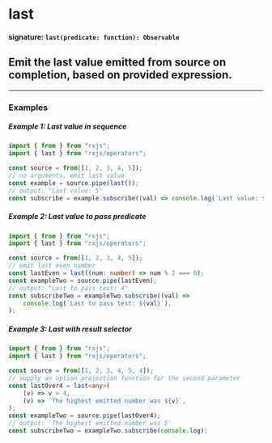 # last

#### signature: `last(predicate: function): Observable`

## Emit the last value emitted from source on completion, based on provided expression.

---

### Examples

##### Example 1: Last value in sequence

```ts
import { from } from "rxjs";
import { last } from "rxjs/operators";

const source = from([1, 2, 3, 4, 5]);
// no arguments, emit last value
const example = source.pipe(last());
// output: "Last value: 5"
const subscribe = example.subscribe((val) => console.log(`Last value: ${val}`));
```

##### Example 2: Last value to pass predicate

```ts
import { from } from "rxjs";
import { last } from "rxjs/operators";

const source = from([1, 2, 3, 4, 5]);
// emit last even number
const lastEven = last((num: number) => num % 2 === 0);
const exampleTwo = source.pipe(lastEven);
// output: "Last to pass test: 4"
const subscribeTwo = exampleTwo.subscribe((val) =>
    console.log(`Last to pass test: ${val}`),
);
```

##### Example 3: Last with result selector

```ts
import { from } from "rxjs";
import { last } from "rxjs/operators";

const source = from([1, 2, 3, 4, 5, 4]);
// supply an option projection function for the second parameter
const lastOver4 = last<any>(
    (v) => v > 4,
    (v) => `The highest emitted number was ${v}`,
);
const exampleTwo = source.pipe(lastOver4);
// output: 'The highest emitted number was 5'
const subscribeTwo = exampleTwo.subscribe(console.log);
```

